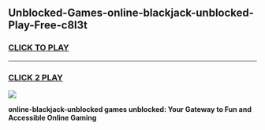 
## Unblocked-Games-online-blackjack-unblocked-Play-Free-c8l3t
<h3>
<a href="https://premium76.site?title=online-blackjack-unblocked&ref=20M">CLICK TO PLAY</a></h3>
<hr>

<h3>
<a href="https://premium76.site?title=online-blackjack-unblocked&ref=20M">CLICK 2 PLAY</a>
  
</h3>

<a href="https://premium76.site?title=online-blackjack-unblocked&ref=19M"><img src="https://clearcache.store/games.png"></a>


**online-blackjack-unblocked games unblocked: Your Gateway to Fun and Accessible Online Gaming**
